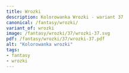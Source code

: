 ```yaml
---
title: Wrozki
description: Kolorowanka Wrozki - wariant 37
canonical: /fantasy/wrozki/
variant_of: wrozki
image: /fantasy/wrozki/37/wrozki-37.svg
pdf: /fantasy/wrozki/37/wrozki-37.pdf
alt: "Kolorowanka wrozki"
tags:
- fantasy
- wrozki
---
```

